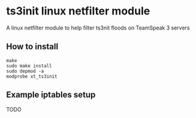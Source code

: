 ts3init linux netfilter module
==============================

A linux netfilter module to help filter ts3nit floods on TeamSpeak 3 servers

How to install
--------------
```
make
sudo make install
sudo depmod -a
modprobe xt_ts3init
```
Example iptables setup
------------------------------
TODO
